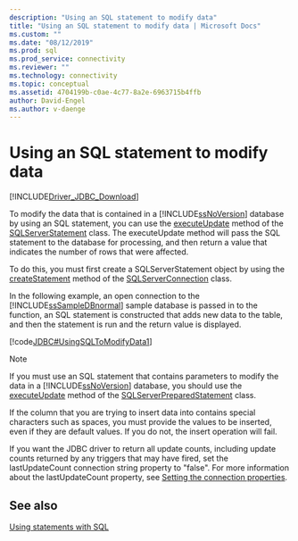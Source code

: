 ```yaml
---
description: "Using an SQL statement to modify data"
title: "Using an SQL statement to modify data | Microsoft Docs"
ms.custom: ""
ms.date: "08/12/2019"
ms.prod: sql
ms.prod_service: connectivity
ms.reviewer: ""
ms.technology: connectivity
ms.topic: conceptual
ms.assetid: 4704199b-c0ae-4c77-8a2e-6963715b4ffb
author: David-Engel
ms.author: v-daenge
---
```


# Using an SQL statement to modify data

[!INCLUDE[Driver_JDBC_Download](../../includes/driver_jdbc_download.md)]

To modify the data that is contained in a [!INCLUDE[ssNoVersion](../../includes/ssnoversion-md.md)] database by using an SQL statement, you can use the [executeUpdate](../../connect/jdbc/reference/executeupdate-method-sqlserverstatement.md) method of the [SQLServerStatement](../../connect/jdbc/reference/sqlserverstatement-class.md) class. The executeUpdate method will pass the SQL statement to the database for processing, and then return a value that indicates the number of rows that were affected.

To do this, you must first create a SQLServerStatement object by using the [createStatement](../../connect/jdbc/reference/createstatement-method-sqlserverconnection.md) method of the [SQLServerConnection](../../connect/jdbc/reference/sqlserverconnection-class.md) class.

In the following example, an open connection to the [!INCLUDE[ssSampleDBnormal](../../includes/sssampledbnormal_md.md)] sample database is passed in to the function, an SQL statement is constructed that adds new data to the table, and then the statement is run and the return value is displayed.

[!code[JDBC#UsingSQLToModifyData1](../../connect/jdbc/codesnippet/Java/using-an-sql-statement-t_1_1.java)]

> [!NOTE]  
> If you must use an SQL statement that contains parameters to modify the data in a [!INCLUDE[ssNoVersion](../../includes/ssnoversion-md.md)] database, you should use the [executeUpdate](../../connect/jdbc/reference/executeupdate-method-sqlserverpreparedstatement.md) method of the [SQLServerPreparedStatement](../../connect/jdbc/reference/sqlserverpreparedstatement-class.md) class.
>
> If the column that you are trying to insert data into contains special characters such as spaces, you must provide the values to be inserted, even if they are default values. If you do not, the insert operation will fail.
>
> If you want the JDBC driver to return all update counts, including update counts returned by any triggers that may have fired, set the lastUpdateCount connection string property to "false". For more information about the lastUpdateCount property, see [Setting the connection properties](../../connect/jdbc/setting-the-connection-properties.md).

## See also

[Using statements with SQL](../../connect/jdbc/using-statements-with-sql.md)
